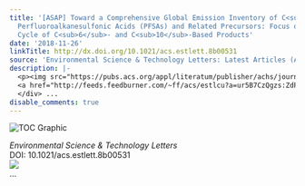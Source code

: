 ```yaml
---
title: '[ASAP] Toward a Comprehensive Global Emission Inventory of C<sub>4</sub>–C<sub>10</sub>
  Perfluoroalkanesulfonic Acids (PFSAs) and Related Precursors: Focus on the Life
  Cycle of C<sub>6</sub>- and C<sub>10</sub>-Based Products'
date: '2018-11-26'
linkTitle: http://dx.doi.org/10.1021/acs.estlett.8b00531
source: 'Environmental Science & Technology Letters: Latest Articles (ACS Publications)'
description: |-
  <p><img src="https://pubs.acs.org/appl/literatum/publisher/achs/journals/content/estlcu/0/estlcu.ahead-of-print/acs.estlett.8b00531/20181120/images/medium/ez-2018-00531v_0002.gif" alt="TOC Graphic"/></p><div><cite>Environmental Science & Technology Letters</cite></div><div>DOI: 10.1021/acs.estlett.8b00531</div><div class="feedflare">
  <a href="http://feeds.feedburner.com/~ff/acs/estlcu?a=ur5B7CzQgzs:ZdPoGL10le4:yIl2AUoC8zA"><img src="http://feeds.feedburner.com/~ff/acs/estlcu?d=yIl2AUoC8zA" border="0"></img></a>
  </div> ...
disable_comments: true
---
```

<p><img src="https://pubs.acs.org/appl/literatum/publisher/achs/journals/content/estlcu/0/estlcu.ahead-of-print/acs.estlett.8b00531/20181120/images/medium/ez-2018-00531v_0002.gif" alt="TOC Graphic"/></p><div><cite>Environmental Science & Technology Letters</cite></div><div>DOI: 10.1021/acs.estlett.8b00531</div><div class="feedflare">
<a href="http://feeds.feedburner.com/~ff/acs/estlcu?a=ur5B7CzQgzs:ZdPoGL10le4:yIl2AUoC8zA"><img src="http://feeds.feedburner.com/~ff/acs/estlcu?d=yIl2AUoC8zA" border="0"></img></a>
</div> ...